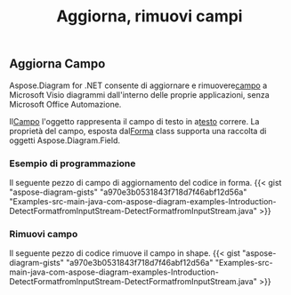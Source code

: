 ﻿---
title: Aggiorna, rimuovi campi
type: docs
weight: 20
url: /it/java/update-remove-fields/
description: Questa sezione spiega come aggiornare o rimuovere i campi.
---
## **Aggiorna Campo**
 Aspose.Diagram for .NET consente di aggiornare e rimuovere[campo](https://reference.aspose.com/diagram/java/com.aspose.diagram/field) a Microsoft Visio diagrammi dall'interno delle proprie applicazioni, senza Microsoft Office Automazione.

 Il[Campo](https://reference.aspose.com/diagram/java/com.aspose.diagram/field) l'oggetto rappresenta il campo di testo in a[testo](https://reference.aspose.com/diagram/java/com.aspose.diagram/text) correre. La proprietà del campo, esposta dal[Forma](https://reference.aspose.com/diagram/java/com.aspose.diagram/shape) class supporta una raccolta di oggetti Aspose.Diagram.Field.
### **Esempio di programmazione**
Il seguente pezzo di campo di aggiornamento del codice in forma.
{{< gist "aspose-diagram-gists" "a970e3b0531843f718d7f46abf12d56a" "Examples-src-main-java-com-aspose-diagram-examples-Introduction-DetectFormatfromInputStream-DetectFormatfromInputStream.java" >}}

### **Rimuovi campo**
Il seguente pezzo di codice rimuove il campo in shape.
{{< gist "aspose-diagram-gists" "a970e3b0531843f718d7f46abf12d56a" "Examples-src-main-java-com-aspose-diagram-examples-Introduction-DetectFormatfromInputStream-DetectFormatfromInputStream.java" >}}


